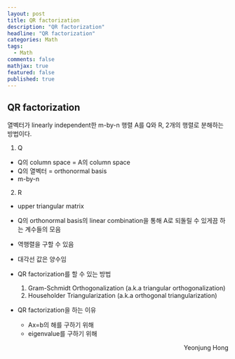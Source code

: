 ```yaml
---
layout: post
title: QR factorization
description: "QR factorization"
headline: "QR factorization"
categories: Math
tags: 
  - Math
comments: false
mathjax: true
featured: false
published: true
---
```


## QR factorization

열벡터가 linearly independent한 m-by-n 행렬 A를 Q와 R, 2개의 행렬로 분해하는 방법이다. <br>

1. Q
 - Q의 column space = A의 column space
 - Q의 열벡터 = orthonormal basis
 - m-by-n
2. R
 - upper triangular matrix
 - Q의 orthonormal basis의 linear combination을 통해 A로 되돌릴 수 있게끔 하는 계수들의 모음
 - 역행렬을 구할 수 있음
 - 대각선 값은 양수임

- QR factorization를 할 수 있는 방법
  1. Gram-Schmidt Orthogonalization (a.k.a triangular orthogonalization)
  2. Householder Triangularization (a.k.a orthogonal triangularization)

- QR factorization을 하는 이유
  - Ax=b의 해를 구하기 위해
  - eigenvalue를 구하기 위해 
	
	
	
<p align="right"> Yeonjung Hong <p>